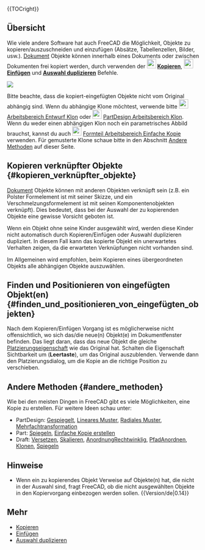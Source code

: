  {{TOCright}}

## Übersicht

Wie viele andere Software hat auch FreeCAD die Möglichkeit, Objekte zu kopieren/auszuschneiden und einzufügen (Absätze, Tabellenzellen, Bilder, usw.). [Dokument](Document_structure/de.md) Objekte können innerhalb eines Dokuments oder zwischen Dokumenten frei kopiert werden, durch verwenden der **<img src="images/Std_Copy.svg" width=24px> [Kopieren](Std_Copy/de.md)**, **<img src="images/Std_Paste.svg" width=24px> [Einfügen](Std_Paste/de.md)** und **[Auswahl duplizieren](Std_DuplicateSelection/de.md)** Befehle.

![](images/Copy_past_duplicate.png )

Bitte beachte, dass die kopiert-eingefügten Objekte nicht vom Original abhängig sind. Wenn du abhängige Klone möchtest, verwende bitte <img alt="" src=images/Draft_Clone.svg  style="width:24px;"> [Arbeitsbereich Entwurf Klon](Draft_Clone/de.md) oder <img alt="" src=images/PartDesign_Clone.svg  style="width:24px;"> [PartDesign Arbeitsbereich Klon](PartDesign_Clone/de.md). Wenn du weder einen abhängigen Klon noch ein parametrisches Abbild brauchst, kannst du auch <img alt="" src=images/Part_SimpleCopy.svg  style="width:24px;"> [Formteil Arbeitsbereich Einfache Kopie](Part_SimpleCopy/de.md) verwenden. Für gemusterte Klone schaue bitte in den Abschnitt [Andere Methoden](Copying_Objects/de#Andere_Methoden.md) auf dieser Seite.

## Kopieren verknüpfter Objekte {#kopieren_verknüpfter_objekte}

[Dokument](Document_structure/de.md) Objekte können mit anderen Objekten verknüpft sein (z.B. ein Polster Formelement ist mit seiner Skizze, und ein Verschmelzungsformelement ist mit seinen Komponentenobjekten verknüpft). Dies bedeutet, dass bei der Auswahl der zu kopierenden Objekte eine gewisse Vorsicht geboten ist.

Wenn ein Objekt ohne seine Kinder ausgewählt wird, werden diese Kinder nicht automatisch durch Kopieren/Einfügen oder Auswahl duplizieren dupliziert. In diesem Fall kann das kopierte Objekt ein unerwartetes Verhalten zeigen, da die erwarteten Verknüpfungen nicht vorhanden sind.

Im Allgemeinen wird empfohlen, beim Kopieren eines übergeordneten Objekts alle abhängigen Objekte auszuwählen.

## Finden und Positionieren von eingefügten Objekt(en) {#finden_und_positionieren_von_eingefügten_objekten}

Nach dem Kopieren/Einfügen Vorgang ist es möglicherweise nicht offensichtlich, wo sich das/die neue(n) Objekt(e) im Dokumentfenster befinden. Das liegt daran, dass das neue Objekt die gleiche [Platzierungseigenschaft](Placement/de.md) wie das Original hat. Schalten die Eigenschaft Sichtbarkeit um (**Leertaste**), um das Original auszublenden. Verwende dann den Platzierungsdialog, um die Kopie an die richtige Position zu verschieben.

## Andere Methoden {#andere_methoden}

Wie bei den meisten Dingen in FreeCAD gibt es viele Möglichkeiten, eine Kopie zu erstellen. Für weitere Ideen schau unter:

-   PartDesign: [Gespiegelt](PartDesign_Mirrored/de.md), [Lineares Muster](PartDesign_LinearPattern/de.md), [Radiales Muster](PartDesign_PolarPattern/de.md), [Mehrfachtransformation](PartDesign_MultiTransform/de.md)
-   Part: [Spiegeln](Part_Mirror/de.md), [Einfache Kopie erstellen](Part_SimpleCopy/de.md)
-   Draft: [Versetzen](Draft_Offset/de.md), [Skalieren](Draft_Scale/de.md), [AnordnungRechtwinklig](Draft_OrthoArray/de.md), [PfadAnordnen](Draft_PathArray/de.md), [Klonen](Draft_Clone/de.md), [Spiegeln](Draft_Mirror/de.md)

## Hinweise

-   Wenn ein zu kopierendes Objekt Verweise auf Objekte(n) hat, die nicht in der Auswahl sind, fragt FreeCAD, ob die nicht ausgewählten Objekte in den Kopiervorgang einbezogen werden sollen. {{Version/de|0.14}}

## Mehr

-   [Kopieren](Std_Copy/de.md)
-   [Einfügen](Std_Paste/de.md)
-   [Auswahl duplizieren](Std_DuplicateSelection/de.md)



